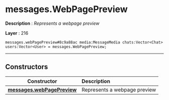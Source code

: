# messages.WebPagePreview

**Description** : *Represents a webpage preview*

**Layer** : 216

```tl
messages.webPagePreview#8c9a88ac media:MessageMedia chats:Vector<Chat> users:Vector<User> = messages.WebPagePreview;
```

---

## Constructors

| Constructor | Description |
| :---: | :--- |
| [**messages.webPagePreview**](constructor/messages.webPagePreview) | Represents a webpage preview |